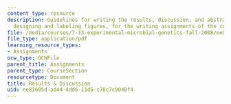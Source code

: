 ```yaml
---
content_type: resource
description: Guidelines for writing the results, discussion, and abstract, and for
  designing and labeling figures, for the writing assignments of the course.
file: /media/courses/7-13-experimental-microbial-genetics-fall-2008/ee81605dad444dd611d5c78c7c9040f4_MIT7_13f08_assn02_Results.pdf
file_type: application/pdf
learning_resource_types:
- Assignments
ocw_type: OCWFile
parent_title: Assignments
parent_type: CourseSection
resourcetype: Document
title: Results & Discussion
uid: ee81605d-ad44-4dd6-11d5-c78c7c9040f4
---
```

